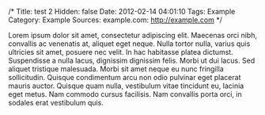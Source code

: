 /*
 Title: test 2
 Hidden: false
 Date: 2012-02-14 04:01:10
 Tags: Example
 Category: Example
 Sources:
   example.com: http://example.com 
*/

Lorem ipsum dolor sit amet, consectetur adipiscing elit. Maecenas orci nibh, convallis ac venenatis at, aliquet eget neque. Nulla tortor nulla, varius quis ultricies sit amet, posuere nec velit. In hac habitasse platea dictumst. Suspendisse a nulla lacus, dignissim dignissim felis. Morbi ut dui lacus. Sed aliquet tristique malesuada. Morbi sit amet neque eu nunc fringilla sollicitudin. Quisque condimentum arcu non odio pulvinar eget placerat mauris auctor. Quisque quam nulla, vestibulum vitae tincidunt eu, lacinia eget metus. Nam commodo cursus facilisis. Nam convallis porta orci, in sodales erat vestibulum quis.
